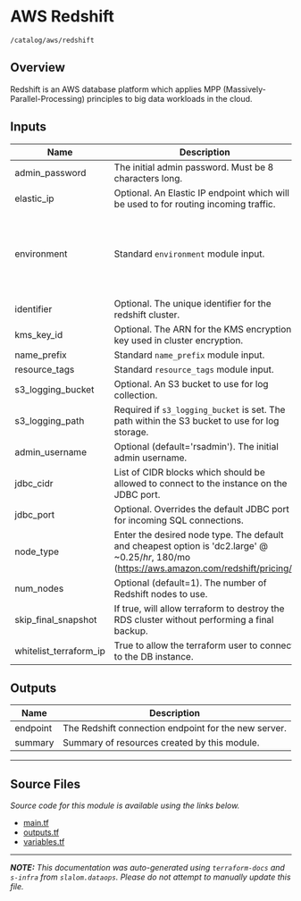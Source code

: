 
# AWS Redshift

`/catalog/aws/redshift`

## Overview


Redshift is an AWS database platform which applies MPP (Massively-Parallel-Processing) principles to big data workloads in the cloud.

## Inputs

| Name | Description | Type | Default | Required |
|------|-------------|------|---------|:-----:|
| admin\_password | The initial admin password. Must be 8 characters long. | `string` | n/a | yes |
| elastic\_ip | Optional. An Elastic IP endpoint which will be used to for routing incoming traffic. | `string` | n/a | yes |
| environment | Standard `environment` module input. | <pre>object({<br>    vpc_id          = string<br>    aws_region      = string<br>    public_subnets  = list(string)<br>    private_subnets = list(string)<br>  })</pre> | n/a | yes |
| identifier | Optional. The unique identifier for the redshift cluster. | `string` | n/a | yes |
| kms\_key\_id | Optional. The ARN for the KMS encryption key used in cluster encryption. | `string` | n/a | yes |
| name\_prefix | Standard `name_prefix` module input. | `string` | n/a | yes |
| resource\_tags | Standard `resource_tags` module input. | `map(string)` | n/a | yes |
| s3\_logging\_bucket | Optional. An S3 bucket to use for log collection. | `string` | n/a | yes |
| s3\_logging\_path | Required if `s3_logging_bucket` is set. The path within the S3 bucket to use for log storage. | `string` | n/a | yes |
| admin\_username | Optional (default='rsadmin'). The initial admin username. | `string` | `"rsadmin"` | no |
| jdbc\_cidr | List of CIDR blocks which should be allowed to connect to the instance on the JDBC port. | `list(string)` | `[]` | no |
| jdbc\_port | Optional. Overrides the default JDBC port for incoming SQL connections. | `number` | `5439` | no |
| node\_type | Enter the desired node type. The default and cheapest option is 'dc2.large' @ ~$0.25/hr, ~$180/mo (https://aws.amazon.com/redshift/pricing/) | `string` | `"dc2.large"` | no |
| num\_nodes | Optional (default=1). The number of Redshift nodes to use. | `number` | `1` | no |
| skip\_final\_snapshot | If true, will allow terraform to destroy the RDS cluster without performing a final backup. | `bool` | `false` | no |
| whitelist\_terraform\_ip | True to allow the terraform user to connect to the DB instance. | `bool` | `true` | no |

## Outputs

| Name | Description |
|------|-------------|
| endpoint | The Redshift connection endpoint for the new server. |
| summary | Summary of resources created by this module. |

---------------------

## Source Files

_Source code for this module is available using the links below._

* [main.tf](https://github.com/slalom-ggp/dataops-infra/tree/master//catalog/aws/redshift/main.tf)
* [outputs.tf](https://github.com/slalom-ggp/dataops-infra/tree/master//catalog/aws/redshift/outputs.tf)
* [variables.tf](https://github.com/slalom-ggp/dataops-infra/tree/master//catalog/aws/redshift/variables.tf)

---------------------

_**NOTE:** This documentation was auto-generated using
`terraform-docs` and `s-infra` from `slalom.dataops`.
Please do not attempt to manually update this file._
